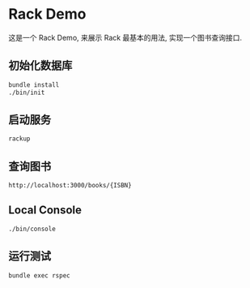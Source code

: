 # Rack Demo

这是一个 Rack Demo, 来展示 Rack 最基本的用法, 实现一个图书查询接口.

## 初始化数据库

```bash
bundle install
./bin/init
```

## 启动服务

```bash
rackup
```

## 查询图书

```text
http://localhost:3000/books/{ISBN}
```

## Local Console

```bash
./bin/console
```

## 运行测试

```bash
bundle exec rspec
```
